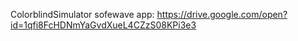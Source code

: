 ColorblindSimulator
sofewave app:
https://drive.google.com/open?id=1qfi8FcHDNmYaGvdXueL4CZzS08KPi3e3
